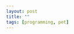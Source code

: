```yaml
---
layout: post
title: ""
tags: [programming, pet]
---
```


<script async src="https://telegram.org/js/telegram-widget.js?22" data-telegram-post="hashimov0/42" data-width="100%"></script>

<script async src="https://telegram.org/js/telegram-widget.js?22" data-telegram-discussion="hashimov0/42" data-comments-limit="50"></script>

